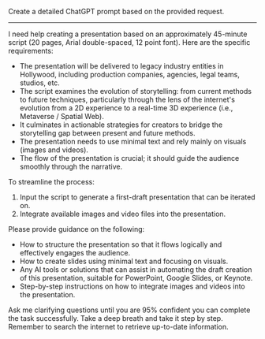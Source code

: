 Create a detailed ChatGPT prompt based on the provided request.

---

I need help creating a presentation based on an approximately 45-minute script (20 pages, Arial double-spaced, 12 point font). Here are the specific requirements:

- The presentation will be delivered to legacy industry entities in Hollywood, including production companies, agencies, legal teams, studios, etc.
- The script examines the evolution of storytelling: from current methods to future techniques, particularly through the lens of the internet's evolution from a 2D experience to a real-time 3D experience (i.e., Metaverse / Spatial Web).
- It culminates in actionable strategies for creators to bridge the storytelling gap between present and future methods.
- The presentation needs to use minimal text and rely mainly on visuals (images and videos).
- The flow of the presentation is crucial; it should guide the audience smoothly through the narrative.

To streamline the process:
1. Input the script to generate a first-draft presentation that can be iterated on.
2. Integrate available images and video files into the presentation.

Please provide guidance on the following:
- How to structure the presentation so that it flows logically and effectively engages the audience.
- How to create slides using minimal text and focusing on visuals.
- Any AI tools or solutions that can assist in automating the draft creation of this presentation, suitable for PowerPoint, Google Slides, or Keynote.
- Step-by-step instructions on how to integrate images and videos into the presentation.

Ask me clarifying questions until you are 95% confident you can complete the task successfully. Take a deep breath and take it step by step. Remember to search the internet to retrieve up-to-date information.